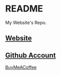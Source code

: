 # README
My Website's Repo.

[Website](https://dz-void.github.io/Main/)
---
[Github Account](https://github.com/dz-void)
---
[BuyMeACoffee](https://www.buymeacoffee.com/dz.void)
